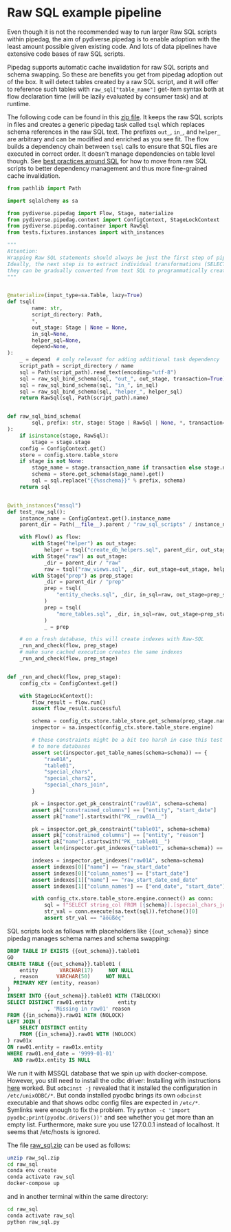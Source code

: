 # Raw SQL example pipeline

Even though it is not the recommended way to run larger Raw SQL scripts within pipedag, the aim of 
pydiverse.pipedag is to enable adoption with the least amount possible given existing code. And lots of data pipelines
have extensive code bases of raw SQL scripts.

Pipedag supports automatic cache invalidation for raw SQL scripts and schema swapping. So these are benefits you get 
from pipedag adoption out of the box. It will detect tables created by a raw SQL script, and it will offer to reference
such tables with `raw_sql["table_name"]` get-item syntax both at flow declaration time (will be lazily evaluated by 
consumer task) and at runtime.

The following code can be found in this [zip file](raw_sql.zip). It keeps the raw SQL scripts in files and creates
a generic pipedag task called `tsql` which replaces schema references in the raw SQL text. The prefixes `out_`, `in_`,
and `helper_` are arbitrary and can be modified and enriched as you see fit. The flow builds a dependency chain between
`tsql` calls to ensure that SQL files are executed in correct order. It doesn't manage dependencies on table level though.
See [best practices around SQL](best_practices_sql) for how to move from raw SQL scripts to better dependency management
and thus more fine-grained cache invalidation.

```python
from pathlib import Path

import sqlalchemy as sa

from pydiverse.pipedag import Flow, Stage, materialize
from pydiverse.pipedag.context import ConfigContext, StageLockContext
from pydiverse.pipedag.container import RawSql
from tests.fixtures.instances import with_instances

"""
Attention:
Wrapping Raw SQL statements should always be just the first step of pipedag adoption.
Ideally, the next step is to extract individual transformations (SELECT statements) so
they can be gradually converted from text SQL to programmatically created SQL (python).
"""


@materialize(input_type=sa.Table, lazy=True)
def tsql(
        name: str,
        script_directory: Path,
        *,
        out_stage: Stage | None = None,
        in_sql=None,
        helper_sql=None,
        depend=None,
):
    _ = depend  # only relevant for adding additional task dependency
    script_path = script_directory / name
    sql = Path(script_path).read_text(encoding="utf-8")
    sql = raw_sql_bind_schema(sql, "out_", out_stage, transaction=True)
    sql = raw_sql_bind_schema(sql, "in_", in_sql)
    sql = raw_sql_bind_schema(sql, "helper_", helper_sql)
    return RawSql(sql, Path(script_path).name)


def raw_sql_bind_schema(
        sql, prefix: str, stage: Stage | RawSql | None, *, transaction=False
):
    if isinstance(stage, RawSql):
        stage = stage.stage
    config = ConfigContext.get()
    store = config.store.table_store
    if stage is not None:
        stage_name = stage.transaction_name if transaction else stage.name
        schema = store.get_schema(stage_name).get()
        sql = sql.replace("{{%sschema}}" % prefix, schema)
    return sql


@with_instances("mssql")
def test_raw_sql():
    instance_name = ConfigContext.get().instance_name
    parent_dir = Path(__file__).parent / "raw_sql_scripts" / instance_name

    with Flow() as flow:
        with Stage("helper") as out_stage:
            helper = tsql("create_db_helpers.sql", parent_dir, out_stage=out_stage)
        with Stage("raw") as out_stage:
            _dir = parent_dir / "raw"
            raw = tsql("raw_views.sql", _dir, out_stage=out_stage, helper_sql=helper)
        with Stage("prep") as prep_stage:
            _dir = parent_dir / "prep"
            prep = tsql(
                "entity_checks.sql", _dir, in_sql=raw, out_stage=prep_stage, depend=raw
            )
            prep = tsql(
                "more_tables.sql", _dir, in_sql=raw, out_stage=prep_stage, depend=prep
            )
            _ = prep

    # on a fresh database, this will create indexes with Raw-SQL
    _run_and_check(flow, prep_stage)
    # make sure cached execution creates the same indexes
    _run_and_check(flow, prep_stage)


def _run_and_check(flow, prep_stage):
    config_ctx = ConfigContext.get()

    with StageLockContext():
        flow_result = flow.run()
        assert flow_result.successful

        schema = config_ctx.store.table_store.get_schema(prep_stage.name).get()
        inspector = sa.inspect(config_ctx.store.table_store.engine)

        # these constraints might be a bit too harsh in case this test is extended
        # to more databases
        assert set(inspector.get_table_names(schema=schema)) == {
            "raw01A",
            "table01",
            "special_chars",
            "special_chars2",
            "special_chars_join",
        }

        pk = inspector.get_pk_constraint("raw01A", schema=schema)
        assert pk["constrained_columns"] == ["entity", "start_date"]
        assert pk["name"].startswith("PK__raw01A__")

        pk = inspector.get_pk_constraint("table01", schema=schema)
        assert pk["constrained_columns"] == ["entity", "reason"]
        assert pk["name"].startswith("PK__table01__")
        assert len(inspector.get_indexes("table01", schema=schema)) == 0

        indexes = inspector.get_indexes("raw01A", schema=schema)
        assert indexes[0]["name"] == "raw_start_date"
        assert indexes[0]["column_names"] == ["start_date"]
        assert indexes[1]["name"] == "raw_start_date_end_date"
        assert indexes[1]["column_names"] == ["end_date", "start_date"]

        with config_ctx.store.table_store.engine.connect() as conn:
            sql = f"SELECT string_col FROM [{schema}].[special_chars_join]"
            str_val = conn.execute(sa.text(sql)).fetchone()[0]
            assert str_val == "äöüßéç"
```

SQL scripts look as follows with placeholders like `{{out_schema}}` since pipedag manages schema names and schema swapping:
```sql
DROP TABLE IF EXISTS {{out_schema}}.table01
GO
CREATE TABLE {{out_schema}}.table01 (
    entity       VARCHAR(17)     NOT NULL
  , reason      VARCHAR(50)     NOT NULL
  PRIMARY KEY (entity, reason)
)
INSERT INTO {{out_schema}}.table01 WITH (TABLOCKX)
SELECT DISTINCT raw01.entity        entity
             , 'Missing in raw01' reason
FROM {{in_schema}}.raw01 WITH (NOLOCK)
LEFT JOIN (
    SELECT DISTINCT entity
    FROM {{in_schema}}.raw01 WITH (NOLOCK)
) raw01x
ON raw01.entity = raw01x.entity
WHERE raw01.end_date = '9999-01-01'
  AND raw01x.entity IS NULL
```

We run it with MSSQL database that we spin up with docker-compose. However, you still need to install the odbc driver:
Installing with
instructions [here](https://docs.microsoft.com/en-us/sql/connect/odbc/linux-mac/installing-the-microsoft-odbc-driver-for-sql-server)
worked.
But `odbcinst -j` revealed that it installed the configuration in `/etc/unixODBC/*`. But conda installed pyodbc brings
its own `odbcinst` executable and that shows odbc config files are expected in `/etc/*`. Symlinks were enough to fix the
problem. Try `python -c 'import pyodbc;print(pyodbc.drivers())'` and see whether you get more than an empty list.
Furthermore, make sure you use 127.0.0.1 instead of localhost. It seems that /etc/hosts is ignored.

The file [raw_sql.zip](raw_sql.zip) can be used as follows:

```bash
unzip raw_sql.zip
cd raw_sql
conda env create
conda activate raw_sql
docker-compose up
```

and in another terminal within the same directory:

```bash
cd raw_sql
conda activate raw_sql
python raw_sql.py
```
